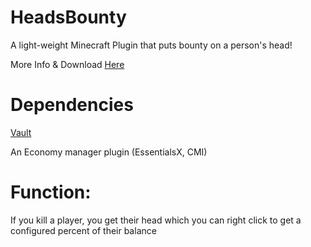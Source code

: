 # HeadsBounty
A light-weight Minecraft Plugin that puts bounty on a person's head!

More Info & Download [Here](https://www.spigotmc.org/resources/headsbounty.118824/)

# Dependencies
   [Vault](https://www.spigotmc.org/resources/vault.34315/)

  An Economy manager plugin (EssentialsX, CMI)

# Function:
   If you kill a player, you get their head which you can right click to get a configured percent of their balance
